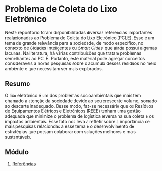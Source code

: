 # Problema de Coleta do Lixo Eletrônico

Neste repositório foram disponibilizadas diversas referências importantes realacionadas ao Problema de Coleta do Lixo Eletrônico (PCLE). Esse é um tema de grande relevância para a sociedade, de modo específico, no contexto de Cidades Inteligentes ou _Smart Cities_, que ainda possui algumas lacunas. Na literatura, há várias contribuições que tratam problemas semelhantes ao PCLE. Portanto, este material pode agregar conceitos consideráveis a novas pesquisas sobre o acúmulo desses resíduos no meio ambiente e que necessitam ser mais explorados.


## Resumo

O lixo eletrônico é um dos problemas socioambientais que mais tem chamado a atenção da sociedade devido ao seu crescente volume, somado ao descarte inadequado. Desse modo, faz-se necessário que os Resíduos de Equipamentos Elétricos e Eletrônicos (REEE) tenham uma gestão adequada que minimize o problema de logística reversa na sua coleta e os impactos ambientais. Esse fato nos leva a refletir sobre a importância de mais pesquisas relaciondas a esse tema e o desenvolvimento de estratégias que possam colaborar com soluções melhores e mais sustentáveis. 


## Módulo
1. [Referências](1.%20Referências/1.1.Referências_PCLE.pdf)
